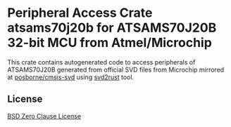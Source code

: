# Peripheral Access Crate atsams70j20b for ATSAMS70J20B 32-bit MCU from Atmel/Microchip

This crate contains autogenerated code to access peripherals of ATSAMS70J20B generated from official SVD files from Microchip mirrored at [posborne/cmsis-svd](https://github.com/posborne/cmsis-svd) using [svd2rust](https://github.com/rust-embedded/svd2rust/) tool.

## License

[BSD Zero Clause License](https://choosealicense.com/licenses/0bsd/)
